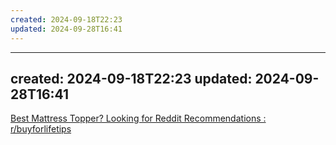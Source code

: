 ```yaml
---
created: 2024-09-18T22:23
updated: 2024-09-28T16:41
---
```

---
created: 2024-09-18T22:23
updated: 2024-09-28T16:41
  ---


[Best Mattress Topper? Looking for Reddit Recommendations : r/buyforlifetips](https://www.reddit.com/r/buyforlifetips/comments/16wyq6q/best_mattress_topper_looking_for_reddit/)